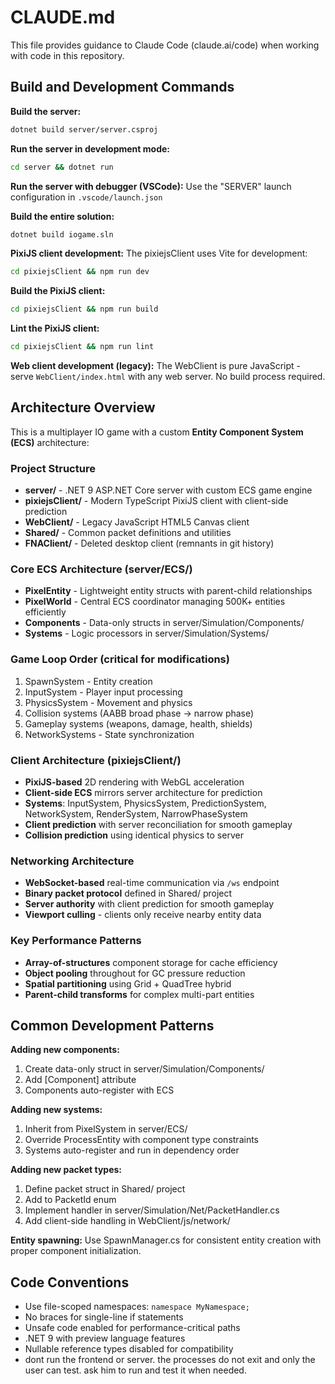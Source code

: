 # CLAUDE.md

This file provides guidance to Claude Code (claude.ai/code) when working with code in this repository.

## Build and Development Commands

**Build the server:**
```bash
dotnet build server/server.csproj
```

**Run the server in development mode:**
```bash
cd server && dotnet run
```

**Run the server with debugger (VSCode):**
Use the "SERVER" launch configuration in `.vscode/launch.json`

**Build the entire solution:**
```bash
dotnet build iogame.sln
```

**PixiJS client development:**
The pixiejsClient uses Vite for development:
```bash
cd pixiejsClient && npm run dev
```

**Build the PixiJS client:**
```bash
cd pixiejsClient && npm run build
```

**Lint the PixiJS client:**
```bash
cd pixiejsClient && npm run lint
```

**Web client development (legacy):**
The WebClient is pure JavaScript - serve `WebClient/index.html` with any web server. No build process required.

## Architecture Overview

This is a multiplayer IO game with a custom **Entity Component System (ECS)** architecture:

### Project Structure
- **server/** - .NET 9 ASP.NET Core server with custom ECS game engine
- **pixiejsClient/** - Modern TypeScript PixiJS client with client-side prediction
- **WebClient/** - Legacy JavaScript HTML5 Canvas client
- **Shared/** - Common packet definitions and utilities
- **FNAClient/** - Deleted desktop client (remnants in git history)

### Core ECS Architecture (server/ECS/)
- **PixelEntity** - Lightweight entity structs with parent-child relationships
- **PixelWorld** - Central ECS coordinator managing 500K+ entities efficiently  
- **Components** - Data-only structs in server/Simulation/Components/
- **Systems** - Logic processors in server/Simulation/Systems/

### Game Loop Order (critical for modifications)
1. SpawnSystem - Entity creation
2. InputSystem - Player input processing
3. PhysicsSystem - Movement and physics  
4. Collision systems (AABB broad phase → narrow phase)
5. Gameplay systems (weapons, damage, health, shields)
6. NetworkSystems - State synchronization

### Client Architecture (pixiejsClient/)
- **PixiJS-based** 2D rendering with WebGL acceleration
- **Client-side ECS** mirrors server architecture for prediction
- **Systems**: InputSystem, PhysicsSystem, PredictionSystem, NetworkSystem, RenderSystem, NarrowPhaseSystem
- **Client prediction** with server reconciliation for smooth gameplay
- **Collision prediction** using identical physics to server

### Networking Architecture
- **WebSocket-based** real-time communication via `/ws` endpoint
- **Binary packet protocol** defined in Shared/ project
- **Server authority** with client prediction for smooth gameplay
- **Viewport culling** - clients only receive nearby entity data

### Key Performance Patterns
- **Array-of-structures** component storage for cache efficiency
- **Object pooling** throughout for GC pressure reduction
- **Spatial partitioning** using Grid + QuadTree hybrid
- **Parent-child transforms** for complex multi-part entities

## Common Development Patterns

**Adding new components:**
1. Create data-only struct in server/Simulation/Components/
2. Add [Component] attribute  
3. Components auto-register with ECS

**Adding new systems:**
1. Inherit from PixelSystem in server/ECS/
2. Override ProcessEntity with component type constraints
3. Systems auto-register and run in dependency order

**Adding new packet types:**
1. Define packet struct in Shared/ project
2. Add to PacketId enum
3. Implement handler in server/Simulation/Net/PacketHandler.cs
4. Add client-side handling in WebClient/js/network/

**Entity spawning:**
Use SpawnManager.cs for consistent entity creation with proper component initialization.

## Code Conventions

- Use file-scoped namespaces: `namespace MyNamespace;`
- No braces for single-line if statements
- Unsafe code enabled for performance-critical paths
- .NET 9 with preview language features
- Nullable reference types disabled for compatibility
- dont run the frontend or server. the processes do not exit and only the user can test. ask him to run and test it when needed.